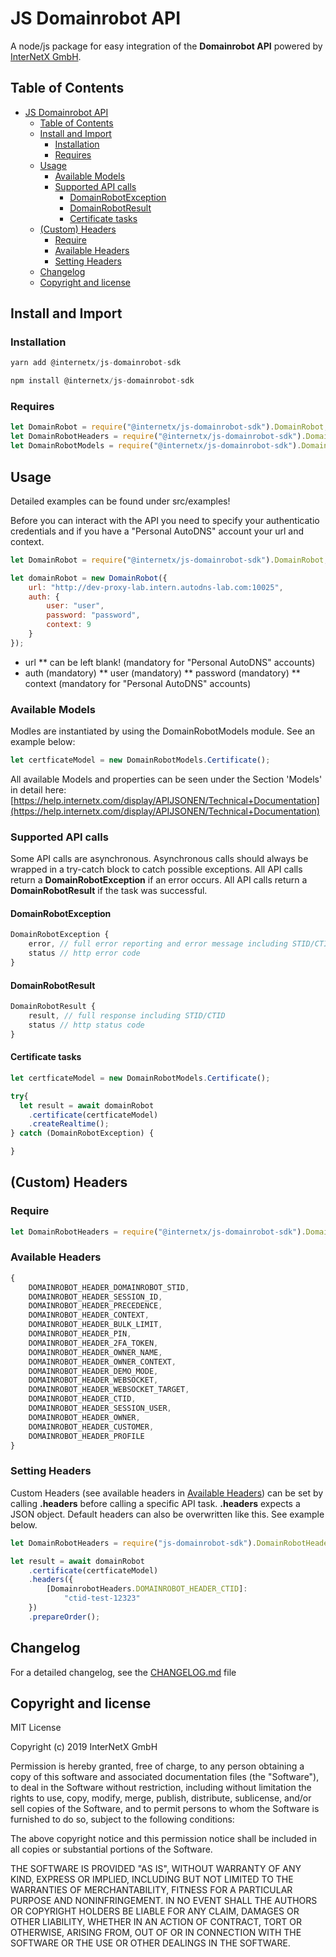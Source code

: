 # JS Domainrobot API

A node/js package for easy integration of the **Domainrobot API** powered by [InterNetX GmbH](https://internetx.com).

## Table of Contents

- [JS Domainrobot API](#js-domainrobot-api)
  - [Table of Contents](#table-of-contents)
  - [Install and Import](#install-and-import)
    - [Installation](#installation)
    - [Requires](#requires)
  - [Usage](#usage)
    - [Available Models](#available-models)
    - [Supported API calls](#supported-api-calls)
      - [DomainRobotException](#domainrobotexception)
      - [DomainRobotResult](#domainrobotresult)
      - [Certificate tasks](#certificate-tasks)
  - [(Custom) Headers](#custom-headers)
    - [Require](#require)
    - [Available Headers](#available-headers)
    - [Setting Headers](#setting-headers)
  - [Changelog](#changelog)
  - [Copyright and license](#copyright-and-license)

## Install and Import

### Installation

```javascript
yarn add @internetx/js-domainrobot-sdk

npm install @internetx/js-domainrobot-sdk
```

### Requires

```javascript
let DomainRobot = require("@internetx/js-domainrobot-sdk").DomainRobot;
let DomainRobotHeaders = require("@internetx/js-domainrobot-sdk").DomainRobotHeaders;
let DomainRobotModels = require("@internetx/js-domainrobot-sdk").DomainRobotModels;
```

## Usage

Detailed examples can be found under src/examples!

Before you can interact with the API you need to specify your authenticatio credentials and if you have a "Personal AutoDNS" account your url and context.

```javascript
let DomainRobot = require("@internetx/js-domainrobot-sdk").DomainRobot;

let domainRobot = new DomainRobot({
    url: "http://dev-proxy-lab.intern.autodns-lab.com:10025",
    auth: {
        user: "user",
        password: "password",
        context: 9
    }
});
```

- url
    ** can be left blank! (mandatory for "Personal AutoDNS" accounts)
- auth (mandatory)
    ** user (mandatory)
    ** password (mandatory)
    ** context (mandatory for "Personal AutoDNS" accounts)

### Available Models

Modles are instantiated by using the DomainRobotModels module.
See an example below:

```javascript
let certficateModel = new DomainRobotModels.Certificate();
```

All available Models and properties can be seen under the Section 'Models' in detail here: [https://help.internetx.com/display/APIJSONEN/Technical+Documentation](https://help.internetx.com/display/APIJSONEN/Technical+Documentation)

### Supported API calls

Some API calls are asynchronous. Asynchronous calls should always be wrapped in a try-catch block to catch
possible exceptions.
All API calls return a **DomainRobotException** if an error occurs.
All API calls return a **DomainRobotResult** if the task was successful.

#### DomainRobotException

```javascript
DomainRobotException {
    error, // full error reporting and error message including STID/CTID
    status // http error code
}
```

#### DomainRobotResult

```javascript
DomainRobotResult {
    result, // full response including STID/CTID
    status // http status code
}
```

#### Certificate tasks

```javascript
let certficateModel = new DomainRobotModels.Certificate();

try{
  let result = await domainRobot
    .certificate(certficateModel)
    .createRealtime();
} catch (DomainRobotException) {

}
```

## (Custom) Headers

### Require

```javascript
let DomainRobotHeaders = require("@internetx/js-domainrobot-sdk").DomainRobotHeaders;
```

### Available Headers

```javascript
{
    DOMAINROBOT_HEADER_DOMAINROBOT_STID,
    DOMAINROBOT_HEADER_SESSION_ID,
    DOMAINROBOT_HEADER_PRECEDENCE,
    DOMAINROBOT_HEADER_CONTEXT,
    DOMAINROBOT_HEADER_BULK_LIMIT,
    DOMAINROBOT_HEADER_PIN,
    DOMAINROBOT_HEADER_2FA_TOKEN,
    DOMAINROBOT_HEADER_OWNER_NAME,
    DOMAINROBOT_HEADER_OWNER_CONTEXT,
    DOMAINROBOT_HEADER_DEMO_MODE,
    DOMAINROBOT_HEADER_WEBSOCKET,
    DOMAINROBOT_HEADER_WEBSOCKET_TARGET,
    DOMAINROBOT_HEADER_CTID,
    DOMAINROBOT_HEADER_SESSION_USER,
    DOMAINROBOT_HEADER_OWNER,
    DOMAINROBOT_HEADER_CUSTOMER,
    DOMAINROBOT_HEADER_PROFILE
}
```

### Setting Headers

Custom Headers (see available headers in [Available Headers](#available-headers)) can be set by calling **.headers** before calling a specific API task.
**.headers** expects a JSON object. Default headers can also be overwritten like this.
See example below.

```javascript
let DomainRobotHeaders = require("js-domainrobot-sdk").DomainRobotHeaders;

let result = await domainRobot
    .certificate(certficateModel)
    .headers({
        [DomainrobotHeaders.DOMAINROBOT_HEADER_CTID]:
            "ctid-test-12323"
    })
    .prepareOrder();
```

## Changelog

For a detailed changelog, see the [CHANGELOG.md](CHANGELOG.md) file

## Copyright and license

MIT License

Copyright (c) 2019 InterNetX GmbH

Permission is hereby granted, free of charge, to any person obtaining a copy
of this software and associated documentation files (the "Software"), to deal
in the Software without restriction, including without limitation the rights
to use, copy, modify, merge, publish, distribute, sublicense, and/or sell
copies of the Software, and to permit persons to whom the Software is
furnished to do so, subject to the following conditions:

The above copyright notice and this permission notice shall be included in all
copies or substantial portions of the Software.

THE SOFTWARE IS PROVIDED "AS IS", WITHOUT WARRANTY OF ANY KIND, EXPRESS OR
IMPLIED, INCLUDING BUT NOT LIMITED TO THE WARRANTIES OF MERCHANTABILITY,
FITNESS FOR A PARTICULAR PURPOSE AND NONINFRINGEMENT. IN NO EVENT SHALL THE
AUTHORS OR COPYRIGHT HOLDERS BE LIABLE FOR ANY CLAIM, DAMAGES OR OTHER
LIABILITY, WHETHER IN AN ACTION OF CONTRACT, TORT OR OTHERWISE, ARISING FROM,
OUT OF OR IN CONNECTION WITH THE SOFTWARE OR THE USE OR OTHER DEALINGS IN THE
SOFTWARE.
